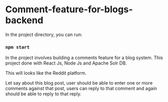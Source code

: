 # Comment-feature-for-blogs-backend

In the project directory, you can run:

### `npm start`

In the project involves building a comments feature for a blog system. This project done with React Js, Node Js and Apache Solr DB.

This will looks like the Reddit platform.

Let say about this blog post, user should be able to enter one or more comments against that post, users can reply to that comment and again should be able to reply to that reply.
